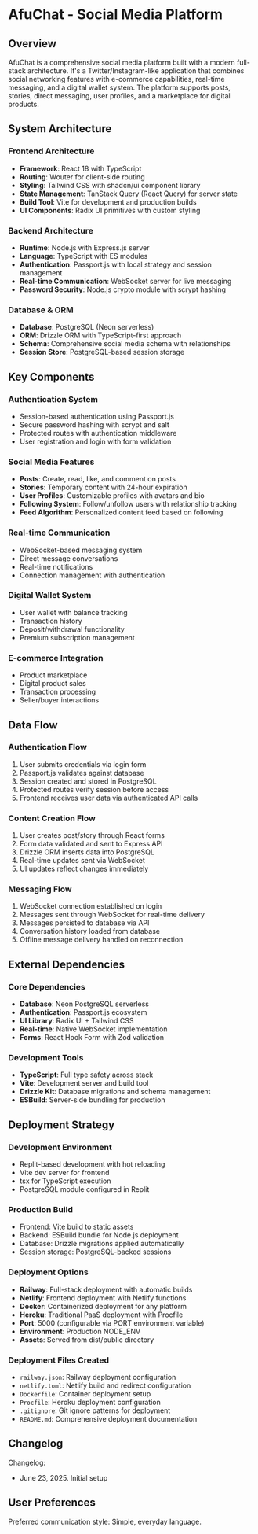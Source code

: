 # AfuChat - Social Media Platform

## Overview

AfuChat is a comprehensive social media platform built with a modern full-stack architecture. It's a Twitter/Instagram-like application that combines social networking features with e-commerce capabilities, real-time messaging, and a digital wallet system. The platform supports posts, stories, direct messaging, user profiles, and a marketplace for digital products.

## System Architecture

### Frontend Architecture
- **Framework**: React 18 with TypeScript
- **Routing**: Wouter for client-side routing
- **Styling**: Tailwind CSS with shadcn/ui component library
- **State Management**: TanStack Query (React Query) for server state
- **Build Tool**: Vite for development and production builds
- **UI Components**: Radix UI primitives with custom styling

### Backend Architecture
- **Runtime**: Node.js with Express.js server
- **Language**: TypeScript with ES modules
- **Authentication**: Passport.js with local strategy and session management
- **Real-time Communication**: WebSocket server for live messaging
- **Password Security**: Node.js crypto module with scrypt hashing

### Database & ORM
- **Database**: PostgreSQL (Neon serverless)
- **ORM**: Drizzle ORM with TypeScript-first approach
- **Schema**: Comprehensive social media schema with relationships
- **Session Store**: PostgreSQL-based session storage

## Key Components

### Authentication System
- Session-based authentication using Passport.js
- Secure password hashing with scrypt and salt
- Protected routes with authentication middleware
- User registration and login with form validation

### Social Media Features
- **Posts**: Create, read, like, and comment on posts
- **Stories**: Temporary content with 24-hour expiration
- **User Profiles**: Customizable profiles with avatars and bio
- **Following System**: Follow/unfollow users with relationship tracking
- **Feed Algorithm**: Personalized content feed based on following

### Real-time Communication
- WebSocket-based messaging system
- Direct message conversations
- Real-time notifications
- Connection management with authentication

### Digital Wallet System
- User wallet with balance tracking
- Transaction history
- Deposit/withdrawal functionality
- Premium subscription management

### E-commerce Integration
- Product marketplace
- Digital product sales
- Transaction processing
- Seller/buyer interactions

## Data Flow

### Authentication Flow
1. User submits credentials via login form
2. Passport.js validates against database
3. Session created and stored in PostgreSQL
4. Protected routes verify session before access
5. Frontend receives user data via authenticated API calls

### Content Creation Flow
1. User creates post/story through React forms
2. Form data validated and sent to Express API
3. Drizzle ORM inserts data into PostgreSQL
4. Real-time updates sent via WebSocket
5. UI updates reflect changes immediately

### Messaging Flow
1. WebSocket connection established on login
2. Messages sent through WebSocket for real-time delivery
3. Messages persisted to database via API
4. Conversation history loaded from database
5. Offline message delivery handled on reconnection

## External Dependencies

### Core Dependencies
- **Database**: Neon PostgreSQL serverless
- **Authentication**: Passport.js ecosystem
- **UI Library**: Radix UI + Tailwind CSS
- **Real-time**: Native WebSocket implementation
- **Forms**: React Hook Form with Zod validation

### Development Tools
- **TypeScript**: Full type safety across stack
- **Vite**: Development server and build tool
- **Drizzle Kit**: Database migrations and schema management
- **ESBuild**: Server-side bundling for production

## Deployment Strategy

### Development Environment
- Replit-based development with hot reloading
- Vite dev server for frontend
- tsx for TypeScript execution
- PostgreSQL module configured in Replit

### Production Build
- Frontend: Vite build to static assets
- Backend: ESBuild bundle for Node.js deployment
- Database: Drizzle migrations applied automatically
- Session storage: PostgreSQL-backed sessions

### Deployment Options
- **Railway**: Full-stack deployment with automatic builds
- **Netlify**: Frontend deployment with Netlify functions
- **Docker**: Containerized deployment for any platform
- **Heroku**: Traditional PaaS deployment with Procfile
- **Port**: 5000 (configurable via PORT environment variable)
- **Environment**: Production NODE_ENV
- **Assets**: Served from dist/public directory

### Deployment Files Created
- `railway.json`: Railway deployment configuration
- `netlify.toml`: Netlify build and redirect configuration
- `Dockerfile`: Container deployment setup
- `Procfile`: Heroku deployment configuration
- `.gitignore`: Git ignore patterns for deployment
- `README.md`: Comprehensive deployment documentation

## Changelog

Changelog:
- June 23, 2025. Initial setup

## User Preferences

Preferred communication style: Simple, everyday language.